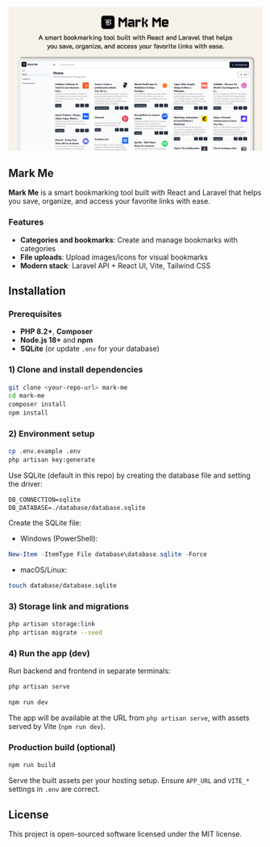 <p align="center">
  <img src="thumbnail.png" alt="Mark Me – Preview" width="900">
</p>

## Mark Me

**Mark Me** is a smart bookmarking tool built with React and Laravel that helps you save, organize, and access your favorite links with ease.

### Features

-   **Categories and bookmarks**: Create and manage bookmarks with categories
-   **File uploads**: Upload images/icons for visual bookmarks
-   **Modern stack**: Laravel API + React UI, Vite, Tailwind CSS

## Installation

### Prerequisites

-   **PHP 8.2+**, **Composer**
-   **Node.js 18+** and **npm**
-   **SQLite** (or update `.env` for your database)

### 1) Clone and install dependencies

```bash
git clone <your-repo-url> mark-me
cd mark-me
composer install
npm install
```

### 2) Environment setup

```bash
cp .env.example .env
php artisan key:generate
```

Use SQLite (default in this repo) by creating the database file and setting the driver:

```env
DB_CONNECTION=sqlite
DB_DATABASE=./database/database.sqlite
```

Create the SQLite file:

-   Windows (PowerShell):

```powershell
New-Item -ItemType File database\database.sqlite -Force
```

-   macOS/Linux:

```bash
touch database/database.sqlite
```

### 3) Storage link and migrations

```bash
php artisan storage:link
php artisan migrate --seed
```

### 4) Run the app (dev)

Run backend and frontend in separate terminals:

```bash
php artisan serve
```

```bash
npm run dev
```

The app will be available at the URL from `php artisan serve`, with assets served by Vite (`npm run dev`).

### Production build (optional)

```bash
npm run build
```

Serve the built assets per your hosting setup. Ensure `APP_URL` and `VITE_*` settings in `.env` are correct.

## License

This project is open-sourced software licensed under the MIT license.

